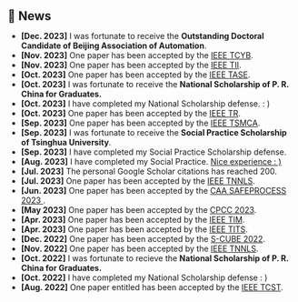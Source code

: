 <h1 id="news"></h1>

<h2 style="margin: 60px 0px 10px;">📰 News</h2>

<ul>
<li><strong>[Dec. 2023]</strong> I was fortunate to receive the <strong> Outstanding Doctoral Candidate of Beijing Association of Automation</strong>.</li>
<li><strong>[Nov. 2023]</strong> One paper has been accepted by the <a href="https://ieeexplore.ieee.org/xpl/RecentIssue.jsp?punumber=6221036">IEEE TCYB</a>.</li>
<li><strong>[Nov. 2023]</strong> One paper has been accepted by the <a href="https://ieeexplore.ieee.org/xpl/RecentIssue.jsp?punumber=9424">IEEE TII</a>.</li>
<li><strong>[Oct. 2023]</strong> One paper has been accepted by the <a href="https://ieeexplore.ieee.org/xpl/RecentIssue.jsp?punumber=8856">IEEE TASE</a>.</li>
<li><strong>[Oct. 2023]</strong> I was fortunate to receive the <strong> National Scholarship of P. R. China for Graduates. </strong></li>
<li><strong>[Oct. 2023]</strong> I have completed my National Scholarship defense. : )</li>
<li><strong>[Oct. 2023]</strong> One paper has been accepted by the <a href="https://ieeexplore.ieee.org/xpl/RecentIssue.jsp?punumber=24"> IEEE TR</a>. </li>
<li><strong>[Sep. 2023]</strong> One paper has been accepted by the <a href="https://ieeexplore.ieee.org/xpl/RecentIssue.jsp?punumber=6221021"> IEEE TSMCA</a>. </li>
<li><strong>[Sep. 2023]</strong> I was fortunate to receive the <strong> Social Practice Scholarship of Tsinghua University</strong>.</li>
<li><strong>[Sep. 2023]</strong> I have completed my Social Practice Scholarship defense.</li>
<li><strong>[Aug. 2023]</strong> I have completed my Social Practice. <a href="https://www.sohu.com/a/710990497_120972834"> Nice experience : )</a> </li>
<li><strong>[Jul. 2023]</strong> The personal Google Scholar citations has reached 200.</li>
<li><strong>[Jul. 2023]</strong> One paper has been accepted by the <a href="https://ieeexplore.ieee.org/xpl/RecentIssue.jsp?punumber=5962385">IEEE TNNLS</a>.</li>
<li><strong>[Jun. 2023]</strong> One paper has been accepted by the <a href="https://fdd2023.aconf.org"> CAA SAFEPROCESS 2023 </a>.</li>
<li><strong>[May 2023]</strong> One paper has been accepted by the <a href="http://2023.cn-tcpc.org/home/"> CPCC 2023</a>.</li>
<li><strong>[Apr. 2023]</strong> One paper has been accepted by the <a href="https://ieeexplore.ieee.org/xpl/RecentIssue.jsp?reload=true&punumber=19">IEEE TIM</a>.</li>
<li><strong>[Apr. 2023]</strong> One paper has been accepted by the <a href="https://ieeexplore.ieee.org/xpl/RecentIssue.jsp?punumber=6979">IEEE TITS</a>.</li>
<li><strong>[Dec. 2022]</strong> One paper has been accepted by the <a href="https://s-cubeconference.eai-conferences.org/2022/">S-CUBE 2022</a>.</li>
<li><strong>[Nov. 2022]</strong> One paper has been accepted by the <a href="https://ieeexplore.ieee.org/xpl/RecentIssue.jsp?punumber=5962385">IEEE TNNLS</a>.</li>
<li><strong>[Oct. 2022]</strong> I was fortunate to recieve the <strong> National Scholarship of P. R. China for Graduates. </strong></li>
<li><strong>[Oct. 2022]</strong> I have completed my National Scholarship defense : )</li>
<li><strong>[Aug. 2022]</strong> One paper entitled has been accepted by the <a href="https://ieeexplore.ieee.org/xpl/RecentIssue.jsp?punumber=87">IEEE TCST</a>.</li>
<!--<li> <a href="javascript:toggle_vis('newsmore')">Show more</a> </li>-->
 <div id="newsmore" style="display:none"> 
<li><strong>[Jun. 2022]</strong> One paper has been accepted by the <a href="http://2022.cn-tcpc.org/home/"> CPCC 2022</a>.</li>
  <li><strong>[Aug. 2021]</strong> One paper has been accepted by the <a href="https://ieeexplore.ieee.org/xpl/RecentIssue.jsp?reload=true&punumber=19">IEEE TIM</a>.</li>
</div>
</ul>
